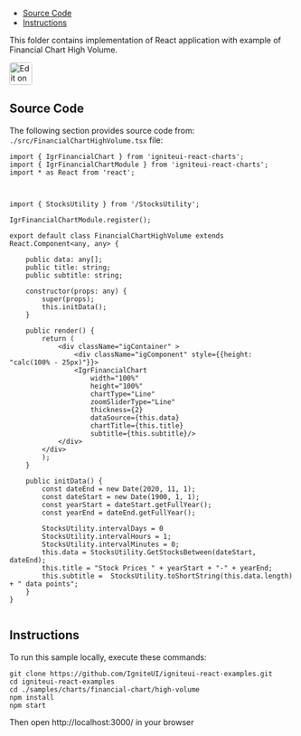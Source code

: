 <!-- NOTE: do not change this file because it will be auto re-generated from template file: -->
<!-- https://github.com/IgniteUI/igniteui-react-examples/tree/master/templates/sample/ReadMe.md -->

<!-- ## Table of Contents -->
<!-- - [Sample Preview](#Sample-Preview) -->
- [Source Code](#Source-Code)
- [Instructions](#Instructions)

This folder contains implementation of React application with example of Financial Chart High Volume.
<!-- in the Financial Chart component -->
<!-- [Financial Chart](https://infragistics.com/Reactsite/components/financial-chart.html) -->

<html lang="en" xmlns="http://www.w3.org/1999/xhtml">
    <body>
        <a target="_blank" href="https://codesandbox.io/s/github/IgniteUI/igniteui-react-examples/tree/master/samples/charts/financial-chart/high-volume?fontsize=14&hidenavigation=1&theme=dark&view=preview&file=/src/FinancialChartHighVolume.tsx" rel="noopener noreferrer">
            <img height="40px" style="border-radius: 0.25rem" alt="Edit on CodeSandbox" src="https://static.infragistics.com/xplatform/images/sandbox/code.png"/>
        </a>
        <!-- <a target="_blank"
href="https://codesandbox.io/s/github/IgniteUI/igniteui-react-examples/tree/master/samples/maps/geo-map/binding-csv-points?fontsize=14&hidenavigation=1&theme=dark&view=preview">
            <img alt="Edit Sample" src="https://codesandbox.io/static/img/play-codesandbox.svg"/>
        </a> -->
        <!-- <a target="_blank" style="margin-left: 0.5rem"
href="https://codesandbox.io/embed/github/IgniteUI/igniteui-react-examples/tree/master/samples/charts/financial-chart/high-volume?fontsize=14&hidenavigation=1&theme=dark&view=preview&file=/src/FinancialChartHighVolume.tsx">
            <img height="40px" style="border-radius: 5px" alt="View on CodeSandbox" src="https://static.infragistics.com/xplatform/images/sandbox/view.png"/>
        </a> -->
        <!-- <a target="_blank"
href="https://codesandbox.io/embed/github/IgniteUI/igniteui-react-examples/tree/master/samples/maps/geo-map/binding-csv-points?fontsize=14&hidenavigation=1&theme=dark&view=preview">
            <img alt="View on CodeSandbox" src="https://static.infragistics.com/xplatform/images/sandbox/view.png"/>
        </a>
https://codesandbox.io/embed/react-treemap-overview-rtb45
https://codesandbox.io/static/img/play-codesandbox.svg
https://codesandbox.io/embed/react-treemap-overview-rtb45?view=browser -->
    </body>
</html>

<!-- ## Sample Preview -->

<!-- <iframe
  src="https://codesandbox.io/embed/github/IgniteUI/igniteui-react-examples/tree/master/samples/charts/financial-chart/high-volume?fontsize=14&hidenavigation=1&theme=dark&view=preview&file=/src/FinancialChartHighVolume.tsx"
  style="width:100%; height:400px; border:0; border-radius: 4px; overflow:hidden;"
  allow="accelerometer; ambient-light-sensor; camera; encrypted-media; geolocation; gyroscope; hid; microphone; midi; payment; usb; vr"
  sandbox="allow-forms allow-modals allow-popups allow-presentation allow-same-origin allow-scripts"
></iframe> -->

## Source Code

The following section provides source code from:
`./src/FinancialChartHighVolume.tsx` file:

```tsx
import { IgrFinancialChart } from 'igniteui-react-charts';
import { IgrFinancialChartModule } from 'igniteui-react-charts';
import * as React from 'react';



import { StocksUtility } from '/StocksUtility';

IgrFinancialChartModule.register();

export default class FinancialChartHighVolume extends React.Component<any, any> {

    public data: any[];
    public title: string;
    public subtitle: string;

    constructor(props: any) {
        super(props);
        this.initData();
    }

    public render() {
        return (
            <div className="igContainer" >
                <div className="igComponent" style={{height: "calc(100% - 25px)"}}>
                <IgrFinancialChart
                    width="100%"
                    height="100%"
                    chartType="Line"
                    zoomSliderType="Line"
                    thickness={2}
                    dataSource={this.data}
                    chartTitle={this.title}
                    subtitle={this.subtitle}/>
            </div>
        </div>
        );
    }

    public initData() {
        const dateEnd = new Date(2020, 11, 1);
        const dateStart = new Date(1900, 1, 1);
        const yearStart = dateStart.getFullYear();
        const yearEnd = dateEnd.getFullYear();

        StocksUtility.intervalDays = 0
        StocksUtility.intervalHours = 1;
        StocksUtility.intervalMinutes = 0;
        this.data = StocksUtility.GetStocksBetween(dateStart, dateEnd);
        this.title = "Stock Prices " + yearStart + "-" + yearEnd;
        this.subtitle =  StocksUtility.toShortString(this.data.length) + " data points";
    }
}


```

## Instructions
To run this sample locally, execute these commands:

```
git clone https://github.com/IgniteUI/igniteui-react-examples.git
cd igniteui-react-examples
cd ./samples/charts/financial-chart/high-volume
npm install
npm start

```

Then open http://localhost:3000/ in your browser

